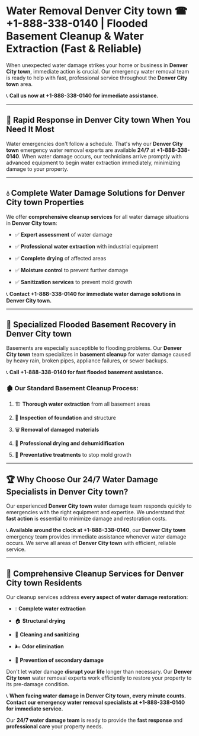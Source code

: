 # Water Removal Denver City town ☎ +1-888-338-0140 | Flooded Basement Cleanup & Water Extraction (Fast & Reliable)

When unexpected water damage strikes your home or business in **Denver City town**, immediate action is crucial. Our emergency water removal team is ready to help with fast, professional service throughout the **Denver City town** area. 

📞 **Call us now at +1-888-338-0140 for immediate assistance.**
---
## 🚀 Rapid Response in Denver City town When You Need It Most
Water emergencies don't follow a schedule. That's why our **Denver City town** emergency water removal experts are available **24/7** at **+1-888-338-0140**. When water damage occurs, our technicians arrive promptly with advanced equipment to begin water extraction immediately, minimizing damage to your property.
---
## 💧 Complete Water Damage Solutions for Denver City town Properties
We offer **comprehensive cleanup services** for all water damage situations in **Denver City town**:
- ✅ **Expert assessment** of water damage  
- ✅ **Professional water extraction** with industrial equipment  
- ✅ **Complete drying** of affected areas  
- ✅ **Moisture control** to prevent further damage  
- ✅ **Sanitization services** to prevent mold growth  
📞 **Contact +1-888-338-0140 for immediate water damage solutions in Denver City town.**
---
## 🌊 Specialized Flooded Basement Recovery in Denver City town
Basements are especially susceptible to flooding problems. Our **Denver City town** team specializes in **basement cleanup** for water damage caused by heavy rain, broken pipes, appliance failures, or sewer backups. 
📞 **Call +1-888-338-0140 for fast flooded basement assistance.**
### 🏚️ Our Standard Basement Cleanup Process:
1. 🏗️ **Thorough water extraction** from all basement areas  
2. 🔎 **Inspection of foundation** and structure  
3. 🗑️ **Removal of damaged materials**  
4. 💨 **Professional drying and dehumidification**  
5. 🚫 **Preventative treatments** to stop mold growth  
---
## 🏆 Why Choose Our 24/7 Water Damage Specialists in Denver City town?
Our experienced **Denver City town** water damage team responds quickly to emergencies with the right equipment and expertise. We understand that **fast action** is essential to minimize damage and restoration costs.
📞 **Available around the clock at +1-888-338-0140**, our **Denver City town** emergency team provides immediate assistance whenever water damage occurs. We serve all areas of **Denver City town** with efficient, reliable service.
---
## 🧹 Comprehensive Cleanup Services for Denver City town Residents
Our cleanup services address **every aspect of water damage restoration**:
- 💧 **Complete water extraction**  
- 🏠 **Structural drying**  
- 🧼 **Cleaning and sanitizing**  
- 🌬️ **Odor elimination**  
- 🚫 **Prevention of secondary damage**  
Don't let water damage **disrupt your life** longer than necessary. Our **Denver City town** water removal experts work efficiently to restore your property to its pre-damage condition.
📞 **When facing water damage in Denver City town, every minute counts. Contact our emergency water removal specialists at +1-888-338-0140 for immediate service.**
Our **24/7 water damage team** is ready to provide the **fast response** and **professional care** your property needs.
